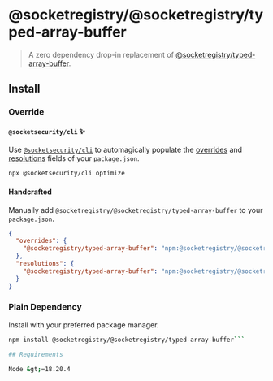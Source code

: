# @socketregistry/@socketregistry/typed-array-buffer

> A zero dependency drop-in replacement of
> [@socketregistry/typed-array-buffer](https://www.npmjs.com/package/@socketregistry/typed-array-buffer).

## Install

### Override

#### `@socketsecurity/cli` :sparkles:

Use [`@socketsecurity/cli`](https://www.npmjs.com/package/@socketsecurity/cli)
to automagically populate the
[overrides](https://docs.npmjs.com/cli/v9/configuring-npm/package-json#overrides)
and [resolutions](https://yarnpkg.com/configuration/manifest#resolutions) fields
of your `package.json`.

```sh
npx @socketsecurity/cli optimize
```

#### Handcrafted

Manually add `@socketregistry/@socketregistry/typed-array-buffer` to your
`package.json`.

```json
{
  "overrides": {
    "@socketregistry/typed-array-buffer": "npm:@socketregistry/@socketregistry/typed-array-buffer@^1"
  },
  "resolutions": {
    "@socketregistry/typed-array-buffer": "npm:@socketregistry/@socketregistry/typed-array-buffer@^1"
  }
}
```

### Plain Dependency

Install with your preferred package manager.

````sh
npm install @socketregistry/@socketregistry/typed-array-buffer```

## Requirements

Node &gt;=18.20.4
````
